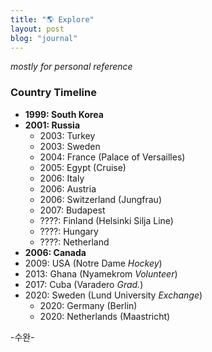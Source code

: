 ```yaml
---
title: "🌎 Explore"
layout: post
blog: "journal"
---
```


_mostly for personal reference_  

### Country Timeline

- **1999: South Korea**
- **2001: Russia**
   - 2003: Turkey 
   - 2003: Sweden 
   - 2004: France (Palace of Versailles)
   - 2005: Egypt (Cruise)
   - 2006: Italy
   - 2006: Austria 
   - 2006: Switzerland (Jungfrau)
   - 2007: Budapest 
   - ????: Finland (Helsinki Silja Line)
   - ????: Hungary 
   - ????: Netherland 
- **2006: Canada**
- 2009: USA (Notre Dame _Hockey_)
- 2013: Ghana (Nyamekrom _Volunteer_)
- 2017: Cuba (Varadero _Grad._)
- 2020: Sweden (Lund University _Exchange_)
   - 2020: Germany (Berlin)
   - 2020: Netherlands (Maastricht)


-수완-



